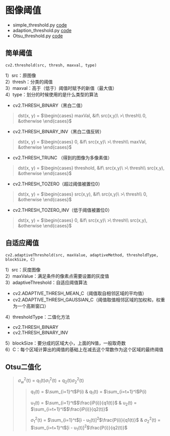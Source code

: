 # 图像阈值
- simple_threshold.py [code](simple_threshold.py)
- adaption_threshold.py [code](adaption_threshold.py)
- Otsu_threshold.py [code](Otsu_threshold.py)
## 简单阈值
```
cv2.threshold(src, thresh, maxval, type)
```
1）src：原图像  
2）thresh：分类的阈值  
3）maxval：高于（低于）阈值时赋予的新值（最大值）  
4）type：划分的时候使用的是什么类型的算法
- cv2.THRESH_BINARY（黑白二值）
> dst(x, y) = $\begin{cases} maxVal, &if\ src(x,y)\ >\ thresh\\ 0, &otherwise \end{cases}$
- cv2.THRESH_BINARY_INV（黑白二值反转）
> dst(x, y) = $\begin{cases} 0, &if\ src(x,y)\ >\ thresh\\ maxVal, &otherwise \end{cases}$
- cv2.THRESH_TRUNC （得到的图像为多像素值）
> dst(x, y) = $\begin{cases} threshold, &if\ src(x,y)\ >\ thresh\\ src(x,y), &otherwise \end{cases}$
- cv2.THRESH_TOZERO（超过阈值被置位0）
> dst(x, y) = $\begin{cases} src(x,y), &if\ src(x,y)\ >\ thresh\\ 0, &otherwise \end{cases}$
- cv2.THRESH_TOZERO_INV（低于阈值被置位0）
> dst(x, y) = $\begin{cases} 0, &if\ src(x,y)\ >\ thresh\\ src(x,y), &otherwise \end{cases}$
## 自适应阈值
```
cv2.adaptiveThreshold(src, maxValue, adaptiveMethod, thresholdType, blockSize, C)
```
1）src：灰度图像  
2）maxValue：满足条件的像素点需要设置的灰度值  
3）adaptiveThreshold：自适应阈值算法  
- cv2.ADAPTIVE_THRESH_MEAN_C（阈值取自相邻区域的平均值）
- cv2.ADAPTIVE_THRESH_GAUSSIAN_C（阈值取值相邻区域的加权和，权重为一个高斯窗口）  

4）thresholdType：二值化方法   
- cv2.THRESH_BINARY
- cv2.THRESH_BINARY_INV  

5）blockSize：要分成的区域大小，上面的N值，一般取奇数   
6）C：每个区域计算出的阈值的基础上在减去这个常数作为这个区域的最终阈值
## Otsu二值化
> $\sigma$$_w^2$(t) = q$_1$(t)$\sigma$$_1^2$(t) + q$_2$(t)$\sigma$$_2^2$(t)
>> q$_1$(t) = $\sum_{i=1}^t$P(i)  &  q$_1$(t) = $\sum_{i=t+1}^I$P(i)</p>
>> u$_1$(t) = $\sum_{i=1}^t$$\frac{iP(i)}{q1(t)}$  &  u$_2$(t) = $\sum_{i=t+1}^I$$\frac{iP(i)}{q2(t)}$</p>
>> $\sigma$$_1^2$(t) = $\sum_{i=1}^t$[i - u$_1$(t)]$^2$$\frac{P(i)}{q1(t)}$  &  $\sigma$$_2^2$(t) = $\sum_{i=t+1}^t$[i - u$_1$(t)]$^2$$\frac{P(i)}{q2(t)}$
